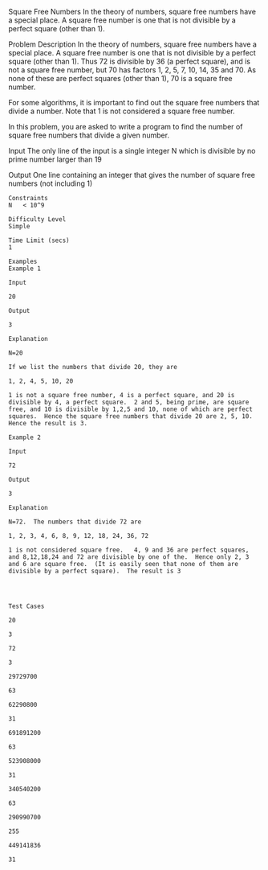 Square Free Numbers
In the theory of numbers, square free numbers have a special place.  A square free number is one that is not divisible by a perfect square (other than 1).

Problem Description
In the theory of numbers, square free numbers have a special place.  A square free number is one that is not divisible by a perfect square (other than 1).  Thus 72 is divisible by 36 (a perfect square), and is not a square free number, but 70 has factors 1, 2, 5, 7, 10, 14, 35 and 70.  As none of these are perfect squares (other than 1), 70 is a square free number.

For some algorithms, it is important to find out the square free numbers that divide a number.  Note that 1 is not considered a square free number. 

In this problem, you are asked to write a program to find the number of square free numbers that divide a given number.

Input
The only line of the input is a single integer N which is divisible by no prime number larger than 19

Output
One line containing an integer that gives the number of square free numbers (not including 1)

	Constraints
	N   < 10^9

	Difficulty Level
	Simple

	Time Limit (secs)
	1

	Examples
	Example 1

	Input

	20

	Output

	3

	Explanation

	N=20

	If we list the numbers that divide 20, they are

	1, 2, 4, 5, 10, 20

	1 is not a square free number, 4 is a perfect square, and 20 is divisible by 4, a perfect square.  2 and 5, being prime, are square free, and 10 is divisible by 1,2,5 and 10, none of which are perfect squares.  Hence the square free numbers that divide 20 are 2, 5, 10.  Hence the result is 3.

	Example 2

	Input

	72

	Output

	3

	Explanation

	N=72.  The numbers that divide 72 are

	1, 2, 3, 4, 6, 8, 9, 12, 18, 24, 36, 72

	1 is not considered square free.   4, 9 and 36 are perfect squares, and 8,12,18,24 and 72 are divisible by one of the.  Hence only 2, 3 and 6 are square free.  (It is easily seen that none of them are divisible by a perfect square).  The result is 3


	 

	Test Cases

	20

	3

	72

	3

	29729700

	63

	62290800

	31

	691891200

	63

	523908000

	31

	340540200

	63

	290990700

	255

	449141836

	31
